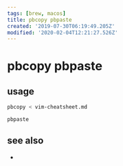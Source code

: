 ```yaml
---
tags: [brew, macos]
title: pbcopy pbpaste
created: '2019-07-30T06:19:49.205Z'
modified: '2020-02-04T12:21:27.526Z'
---
```


# pbcopy pbpaste

## usage
```sh
pbcopy < vim-cheatsheet.md

pbpaste
```

## see also
-  

